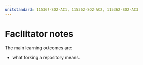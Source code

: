 ```yaml
---
unitstandard: 115362-SO2-AC1, 115362-SO2-AC2, 115362-SO2-AC3
---
```


# Facilitator notes

The main learning outcomes are:

* what forking a repository means.
